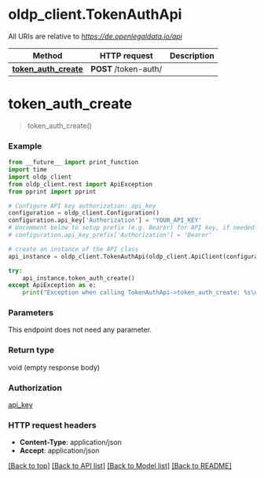 # oldp_client.TokenAuthApi

All URIs are relative to *https://de.openlegaldata.io/api*

Method | HTTP request | Description
------------- | ------------- | -------------
[**token_auth_create**](TokenAuthApi.md#token_auth_create) | **POST** /token-auth/ | 


# **token_auth_create**
> token_auth_create()





### Example
```python
from __future__ import print_function
import time
import oldp_client
from oldp_client.rest import ApiException
from pprint import pprint

# Configure API key authorization: api_key
configuration = oldp_client.Configuration()
configuration.api_key['Authorization'] = 'YOUR_API_KEY'
# Uncomment below to setup prefix (e.g. Bearer) for API key, if needed
# configuration.api_key_prefix['Authorization'] = 'Bearer'

# create an instance of the API class
api_instance = oldp_client.TokenAuthApi(oldp_client.ApiClient(configuration))

try:
    api_instance.token_auth_create()
except ApiException as e:
    print("Exception when calling TokenAuthApi->token_auth_create: %s\n" % e)
```

### Parameters
This endpoint does not need any parameter.

### Return type

void (empty response body)

### Authorization

[api_key](../README.md#api_key)

### HTTP request headers

 - **Content-Type**: application/json
 - **Accept**: application/json

[[Back to top]](#) [[Back to API list]](../README.md#documentation-for-api-endpoints) [[Back to Model list]](../README.md#documentation-for-models) [[Back to README]](../README.md)


